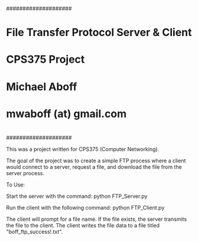 ####################
#
#    File Transfer Protocol Server & Client
#    CPS375 Project
#
#    Michael Aboff
#    mwaboff (at) gmail.com
#
####################

This was a project written for CPS375 (Computer Networking).

The goal of the project was to create a simple FTP process where a client
would connect to a server, request a file, and download the file from 
the server process.

To Use:

Start the server with the command:
    python FTP_Server.py
    
Run the client with the following command:
    python FTP_Client.py
    
The client will prompt for a file name. If the file exists, the server 
transmits the file to the client. The client writes the file data to a 
file titled "boff_ftp_success!.txt".
